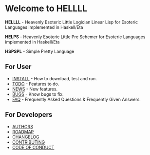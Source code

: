 # Welcome to HELLLL

**HELLLL** - Heavenly Esoteric Little Logician Linear Lisp for Esoteric Languages implemented in Haskell/Eta

**HELPS** - Heavenly Esoteric Little Pre Schemer for Esoteric Languages implemented in Haskell/Eta

**HSPSPL** - Simple Pretty Language

## For User
* [INSTALL](INSTALL.md) - How to download, test and run.
* [TODO](TODO.md) - Features to do.
* [NEWS](NEWS.md) - New features.
* [BUGS](BUGS.md) - Know bugs to fix.
* [FAQ](FAQ.md) -  Frequently Asked Questions & Frequently Given Answers.

## For Developers

* [AUTHORS](AUTHORS.md)
* [ROADMAP](ROADMAP.md)
* [CHANGELOG](CHANGELOG.md)
* [CONTRIBUTING](CONTRIBUTING.md)
* [CODE OF CONDUCT](CODE_OF_CONDUCT.md)
